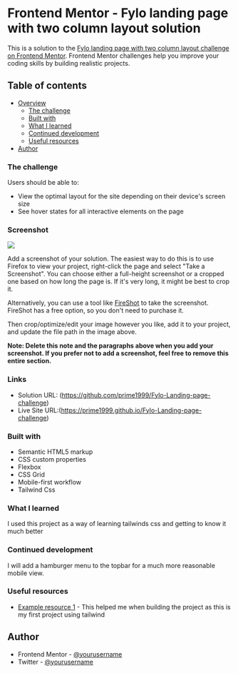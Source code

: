# Frontend Mentor - Fylo landing page with two column layout solution

This is a solution to the [Fylo landing page with two column layout challenge on Frontend Mentor](https://www.frontendmentor.io/challenges/fylo-landing-page-with-two-column-layout-5ca5ef041e82137ec91a50f5). Frontend Mentor challenges help you improve your coding skills by building realistic projects.

## Table of contents

- [Overview](#overview)
  - [The challenge](#the-challenge)
  - [Built with](#built-with)
  - [What I learned](#what-i-learned)
  - [Continued development](#continued-development)
  - [Useful resources](#useful-resources)
- [Author](#author)

### The challenge

Users should be able to:

- View the optimal layout for the site depending on their device's screen size
- See hover states for all interactive elements on the page

### Screenshot

![](./screenshot.jpg)

Add a screenshot of your solution. The easiest way to do this is to use Firefox to view your project, right-click the page and select "Take a Screenshot". You can choose either a full-height screenshot or a cropped one based on how long the page is. If it's very long, it might be best to crop it.

Alternatively, you can use a tool like [FireShot](https://getfireshot.com/) to take the screenshot. FireShot has a free option, so you don't need to purchase it.

Then crop/optimize/edit your image however you like, add it to your project, and update the file path in the image above.

**Note: Delete this note and the paragraphs above when you add your screenshot. If you prefer not to add a screenshot, feel free to remove this entire section.**

### Links

- Solution URL: (https://github.com/prime1999/Fylo-Landing-page-challenge)
- Live Site URL:(https://prime1999.github.io/Fylo-Landing-page-challenge)

### Built with

- Semantic HTML5 markup
- CSS custom properties
- Flexbox
- CSS Grid
- Mobile-first workflow
- Tailwind Css

### What I learned

I used this project as a way of learning tailwinds css and getting to know it much better

### Continued development

I will add a hamburger menu to the topbar for a much more reasonable mobile view.

### Useful resources

- [Example resource 1](https://www.tailwindcs.com) - This helped me when building the project as this is my first project using tailwind

## Author

- Frontend Mentor - [@yourusername](https://www.frontendmentor.io/profile/prime199)
- Twitter - [@yourusername](https://www.twitter.com/YakubuMoshood)
